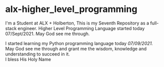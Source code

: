 # alx-higher_level_programming
I'm a Student at ALX + Holberton, This is my Seventh Repository as a full-stack engineer. Higher Level Programming Language started today 07/Sept/2021. May God see me through.

I started learning my Python programming language today <em>07/09/2021.</em> <br>May God see me through and grant me the wisdom, knowledge and understanding to succeed in it. <br>I bless His Holy Name
